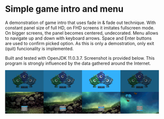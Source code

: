 # Simple game intro and menu
A demonstration of game intro that uses fade in & fade out technique. With constant panel size of full HD, on FHD screens it imitates fullscreen mode. On bigger screens, the panel becomes centered, undecorated. Menu allows to navigate up and down with keyboard arrows. Space and Enter buttons are used to confirm picked option. As this is only a demostration, only exit (quit) funcionality is implemented.

Built and tested with OpenJDK 11.0.3.7. Screenshot is provided below. This program is strongly influenced by the data gathered around the Internet.

<p align="center">
  <img src="Intro-and-menu.jpg?raw=true" title="Screenshot" alt="Screenshot">
</p>
